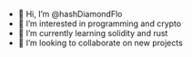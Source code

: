 - 👋 Hi, I’m @hashDiamondFlo
- 👀 I’m interested in programming and crypto
- 🌱 I’m currently learning solidity and rust
- 💞️ I’m looking to collaborate on new projects


<!---
hashDiamondFlo/hashDiamondFlo is a ✨ special ✨ repository because its `README.md` (this file) appears on your GitHub profile.
You can click the Preview link to take a look at your changes.
--->
